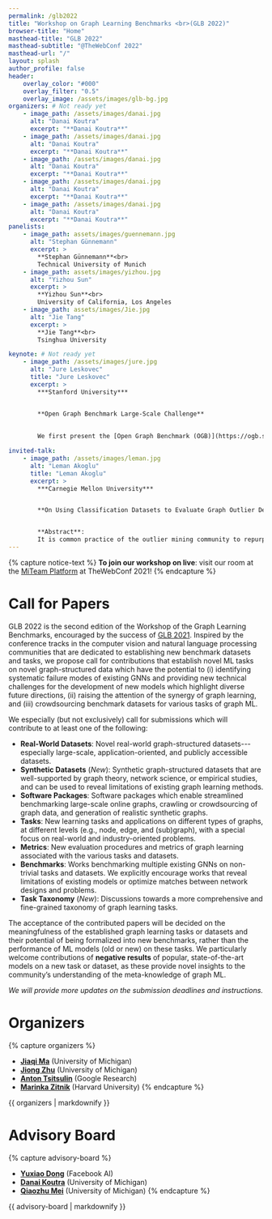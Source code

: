 ```yaml
---
permalink: /glb2022
title: "Workshop on Graph Learning Benchmarks <br>(GLB 2022)"
browser-title: "Home"
masthead-title: "GLB 2022"
masthead-subtitle: "@TheWebConf 2022"
masthead-url: "/"
layout: splash
author_profile: false
header:
    overlay_color: "#000"
    overlay_filter: "0.5"
    overlay_image: /assets/images/glb-bg.jpg
organizers: # Not ready yet
    - image_path: /assets/images/danai.jpg
      alt: "Danai Koutra"
      excerpt: "**Danai Koutra**"
    - image_path: /assets/images/danai.jpg
      alt: "Danai Koutra"
      excerpt: "**Danai Koutra**"
    - image_path: /assets/images/danai.jpg
      alt: "Danai Koutra"
      excerpt: "**Danai Koutra**"
    - image_path: /assets/images/danai.jpg
      alt: "Danai Koutra"
      excerpt: "**Danai Koutra**"
    - image_path: /assets/images/danai.jpg
      alt: "Danai Koutra"
      excerpt: "**Danai Koutra**"
panelists:
    - image_path: assets/images/guennemann.jpg
      alt: "Stephan Günnemann"
      excerpt: >
        **Stephan Günnemann**<br>
        Technical University of Munich
    - image_path: assets/images/yizhou.jpg
      alt: "Yizhou Sun"
      excerpt: >
        **Yizhou Sun**<br>
        University of California, Los Angeles
    - image_path: assets/images/Jie.jpg
      alt: "Jie Tang"
      excerpt: >
        **Jie Tang**<br>
        Tsinghua University

keynote: # Not ready yet
    - image_path: /assets/images/jure.jpg
      alt: "Jure Leskovec"
      title: "Jure Leskovec"
      excerpt: >
        ***Stanford University***


        **Open Graph Benchmark Large-Scale Challenge**
        
        
        We first present the [Open Graph Benchmark (OGB)](https://ogb.stanford.edu), a diverse set of challenging and realistic benchmark datasets to facilitate scalable, robust, and reproducible graph machine learning (ML) research. OGB datasets are larger than existing graph benchmarks, encompass multiple important graph ML tasks, and cover a diverse range of domains. We then present OGB’s new initiative on a Large-Scale Challenge ([OGB-LSC](https://ogb.stanford.edu/kddcup2021)) at the KDD Cup 2021. OGB-LSC provides datasets that represent modern industrial-scale large graphs. We provide dedicated baseline experiments, scaling up expressive graph ML models to the massive datasets. We show that the expressive models significantly outperform simple scalable baselines, indicating an opportunity for dedicated efforts to further improve graph ML at scale.

invited-talk: 
    - image_path: /assets/images/leman.jpg
      alt: "Leman Akoglu"
      title: "Leman Akoglu"
      excerpt: >
        ***Carnegie Mellon University***


        **On Using Classification Datasets to Evaluate Graph Outlier Detection: Peculiar Observations and New Insights**


        **Abstract**: 
        It is common practice of the outlier mining community to repurpose classification datasets toward evaluating various detection models. To that end, often a binary classification dataset is used, where samples from (typically, the larger) one of the classes are designated as the ‘inlier’ samples, and the other class is substantially down-sampled to create the (ground-truth) ‘outlier’ samples. In this study, we identify an intriguing issue with repurposing graph classification datasets for graph outlier detection in this manner. Surprisingly, the detection performance of outlier models depends significantly on which class is down-sampled; put differently, accuracy often “flips” from high to low depending on which of the classes is down-sampled to represent the outlier samples. The problem is notably exacerbated particularly for a certain family of propagation based outlier detection models. Through careful analysis, we show that this issue mainly stems from disparate within-class sample similarity – which is amplified by various propagation based models – that impacts key characteristics of inlier/outlier distributions and indirectly, the difficulty of the outlier detection task and hence performance outcomes. With this study, we aim to draw attention to this (to our knowledge) previously-unnoticed issue, as it has implications for fair and effective evaluation of detection models, and hope that it will motivate the design of better evaluation benchmarks for outlier detection. Finally, we discuss the possibly overarching implications of using propagation based models on datasets with disparate within-class sample similarity beyond outlier detection, specifically for graph classification and graph-level clustering tasks. 
---
```


{% capture notice-text %}
**To join our workshop on live**: visit our room at the [MiTeam Platform](https://theweb.miteam.eu/asset/9Ffmuifa4MAzKPa6o) at TheWebConf 2021!
{% endcapture %}

<!-- <div class="notice--info">
  <!-- <h4 class="no_toc">Notice Headline:</h4> ~~>
  {{ notice-text | markdownify }}
</div> -->

<script>
if (!sessionStorage.getItem('timezone')) {
  var tz = jstz.determine() || 'UTC';
  sessionStorage.setItem('timezone', tz.name());
}
var currTz = sessionStorage.getItem('timezone');
var startTime = moment("2021-04-16T13:00:00Z");
var tzTime = startTime.tz(currTz)
</script>

# Call for Papers

GLB 2022 is the second edition of the Workshop of the Graph Learning Benchmarks, encouraged by the success of [GLB 2021](/glb2021). 
Inspired by the conference tracks in the computer vision and natural language processing communities that are dedicated to establishing new benchmark datasets and tasks,
we propose call for contributions that establish novel ML tasks on novel graph-structured data which have the potential to 
(i) identifying systematic failure modes of existing GNNs and providing new technical challenges for the development of new models which highlight diverse future directions, 
(ii) raising the attention of the synergy of graph learning, and
(iii) crowdsourcing benchmark datasets for various tasks of graph ML.

<!-- Inspired by the conference tracks in the computer vision and natural language processing communities that are dedicated to establishing new benchmark datasets and tasks, 
we call for contributions that introduce novel ML tasks or novel graph-structured data which have the potential to 
(i) help understand the performance and limitations of graph representation models on diverse sets of problems and 
(ii) support benchmark evaluations for various models. -->

We especially (but not exclusively) call for submissions which will contribute to at least one of the following:

- **Real-World Datasets**: Novel real-world graph-structured datasets---especially large-scale, application-oriented, and publicly accessible datasets. 
- **Synthetic Datasets** (*New*): Synthetic graph-structured datasets that are well-supported by graph theory, network science, or empirical studies, and can be used to reveal limitations of existing graph learning methods.
- **Software Packages**: Software packages which enable streamlined benchmarking large-scale online graphs, crawling or crowdsourcing of graph data, and generation of realistic synthetic graphs. 
- **Tasks**: New learning tasks and applications on different types of graphs, at different levels (e.g., node, edge, and (sub)graph), with a special focus on real-world and industry-oriented problems.
- **Metrics**: New evaluation procedures and metrics of graph learning associated with the various tasks and datasets. 
- **Benchmarks**: Works benchmarking multiple existing GNNs on non-trivial tasks and datasets. We explicitly encourage works that reveal limitations of existing models or optimize matches between network designs and problems. 
- **Task Taxonomy** (*New*): Discussions towards a more comprehensive and fine-grained taxonomy of graph learning tasks.

The acceptance of the contributed papers will be decided on the meaningfulness of the established graph learning tasks or datasets and their potential of being formalized into new benchmarks, rather than the performance of ML models (old or new) on these tasks. We particularly welcome contributions of **negative results** of popular, state-of-the-art models on a new task or dataset, as these provide novel insights to the community’s understanding of the meta-knowledge of graph ML. 

*We will provide more updates on the submission deadlines and instructions.*

<!-- Our previous call for papers can be found [here](/call-for-papers).  -->

<!-- # Schedule

All the time listed below are in Ljubljana time (Central European Summer Time, UTC+2). The workshop will start at Apr 16, 2021 3:00pm CEST<span id="viewerTime"></span>.

| Time (UTC+2) | Agenda |
| ----------------- | ------------ |
| **3:00-3:10pm**    | **Opening remarks** |
| **3:10-3:30pm**    | **[Invited talk by Leman Akoglu](#Leman+Akoglu) (20 min)**: <br> On Using Classification Datasets to Evaluate Graph Outlier Detection: Peculiar Observations and New Insights |
| **3:30-4:00pm**    | **Contributed talks (12 min + 3-min Q&A for each):**<br>\- Reproducible Evaluations of Network Representation Learning Models Using EvalNE<br>\- Catastrophic Forgetting in Deep Graph Networks: an Introductory Benchmark for Graph Classification |
| **4:00-4:05pm**    | **Break (5 min)** |
| **4:05-4:40pm**    | **Spotlight talks (11 x 3 min)** |
| **4:40-5:30pm**    | **Interactive poster session & Break (50 min)** |
| **5:30-6:25pm**    | **[Panel discussion](#panelists) (55 min):<br>Stephan Günnemann, Yizhou Sun, Jie Tang**|
| **6:25-6:30pm**    | **Break (5 min)** |
| **6:30-7:10pm**    | **[Keynote by Jure Leskovec](#Jure+Leskovec) (40 min)**: <br> Open Graph Benchmark Large-Scale Challenge |
| **7:10-7:20pm**    | **Closing remarks** | -->

<script>
  document.getElementById("viewerTime").innerHTML = " (" + tzTime.format('MMM DD h:mma z') + ")"
</script>

<!-- # Invited Speakers

{% include feature_row id="keynote" type="left" %}
{% include feature_row id="invited-talk" type="left" %} -->

<!-- # Panelists
{% include feature_row id="panelists" %} -->

<!-- # Accepted Papers
<ul>
{% for pubitem in site.data.papers %}
    <li> {{ pubitem.title | markdownify | remove: '<p>' | remove: '</p>' | strip }} <br>
    <div class="small">
    <i> {{ pubitem.authors | markdownify | remove: '<p>' | remove: '</p>' | strip }} </i> 
    </div>
    {% if pubitem.abstract %} 
    <a class="btn btn--small btn--info collapsible">Abstract</a> 
    <div class="btn-content small">
        <b>Abstract</b>: {{ pubitem.abstract }}
    </div>
    {% endif %}
    {% if pubitem.PDF %} <a href="{{ pubitem.PDF }}" class="btn btn--small btn--info">PDF</a>{% endif %}
    {% if pubitem.code %} <a href="{{ pubitem.code }}" class="btn btn--small btn--info">
    {% if pubitem.new_dataset %} Code & Datasets {% else %} Code {% endif %} </a>{% endif %}
    </li>
{% endfor %}
</ul> -->

# Organizers
{% capture organizers %}
- **[Jiaqi Ma](http://www.jiaqima.com/)** (University of Michigan)
- **[Jiong Zhu](https://www.jiongzhu.net/)** (University of Michigan)
- **[Anton Tsitsulin](http://tsitsul.in/)** (Google Research)
- **[Marinka Zitnik](https://zitniklab.hms.harvard.edu/bio/)** (Harvard University)
{% endcapture %}

<div class="small">
{{ organizers | markdownify }}
</div>
<!-- {% include feature_row id="organizers" %} -->

# Advisory Board
{% capture advisory-board %}
- **[Yuxiao Dong](https://ericdongyx.github.io/)** (Facebook AI)
- **[Danai Koutra](https://web.eecs.umich.edu/~dkoutra/)** (University of Michigan)
- **[Qiaozhu Mei](http://www-personal.umich.edu/~qmei/)** (University of Michigan)
{% endcapture %}

<div class="small">
{{ advisory-board | markdownify }}
</div>

<!-- # Program Committee
<div class="small row-two-columns">
<div class="column-half">
<ul>
{% for people in site.data.pc-members limit:10 %}
<li>{{ people | markdownify | remove: '<p>' | remove: '</p>' | strip }} </li>
{% endfor %}
</ul>
</div>
<div class="column-half">
<ul>
{% for people in site.data.pc-members offset:10 %}
<li>{{ people | markdownify | remove: '<p>' | remove: '</p>' | strip }} </li>
{% endfor %}
</ul>
</div>
</div>

<script>
    var coll = document.getElementsByClassName("collapsible");
    var i;

    for (i = 0; i < coll.length; i++) {
    coll[i].addEventListener("click", function() {
        this.classList.toggle("active");
        var content = this.nextElementSibling;
        if (content.style.display === "block") {
        content.style.display = "none";
        } else {
        content.style.display = "block";
        }
    });
    }
</script> -->

